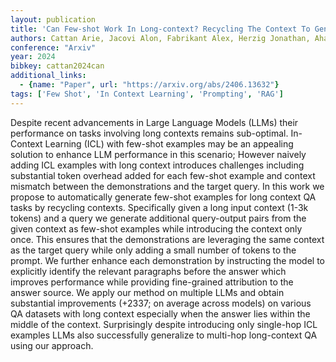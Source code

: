 ```yaml
---
layout: publication
title: 'Can Few-shot Work In Long-context? Recycling The Context To Generate Demonstrations'
authors: Cattan Arie, Jacovi Alon, Fabrikant Alex, Herzig Jonathan, Aharoni Roee, Rashkin Hannah, Marcus Dror, Hassidim Avinatan, Matias Yossi, Szpektor Idan, Caciularu Avi
conference: "Arxiv"
year: 2024
bibkey: cattan2024can
additional_links:
  - {name: "Paper", url: "https://arxiv.org/abs/2406.13632"}
tags: ['Few Shot', 'In Context Learning', 'Prompting', 'RAG']
---
```

Despite recent advancements in Large Language Models (LLMs) their performance on tasks involving long contexts remains sub-optimal. In-Context Learning (ICL) with few-shot examples may be an appealing solution to enhance LLM performance in this scenario; However naively adding ICL examples with long context introduces challenges including substantial token overhead added for each few-shot example and context mismatch between the demonstrations and the target query. In this work we propose to automatically generate few-shot examples for long context QA tasks by recycling contexts. Specifically given a long input context (1-3k tokens) and a query we generate additional query-output pairs from the given context as few-shot examples while introducing the context only once. This ensures that the demonstrations are leveraging the same context as the target query while only adding a small number of tokens to the prompt. We further enhance each demonstration by instructing the model to explicitly identify the relevant paragraphs before the answer which improves performance while providing fine-grained attribution to the answer source. We apply our method on multiple LLMs and obtain substantial improvements (+2337; on average across models) on various QA datasets with long context especially when the answer lies within the middle of the context. Surprisingly despite introducing only single-hop ICL examples LLMs also successfully generalize to multi-hop long-context QA using our approach.
